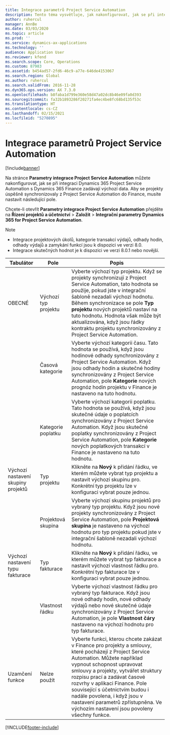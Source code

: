 ```yaml
---
title: Integrace parametrů Project Service Automation
description: Tento téma vysvětluje, jak nakonfigurovat, jak se při integraci zadávají výchozí data Microsoft Dynamics 365 for Project Service Automation s Microsoft Dynamics 365 Finance.
author: ruhercul
manager: AnnBe
ms.date: 03/03/2020
ms.topic: article
ms.prod: ''
ms.service: dynamics-ax-applications
ms.technology: ''
audience: Application User
ms.reviewer: kfend
ms.search.scope: Core, Operations
ms.custom: 87983
ms.assetid: b454ad57-2fd6-46c9-a77e-646de4153067
ms.search.region: Global
ms.author: ruhercul
ms.search.validFrom: 2016-11-28
ms.dyn365.ops.version: AX 7.3.0
ms.openlocfilehash: b8faba1d799e360e58d47a02dc8b46e09fa0d393
ms.sourcegitcommit: fa32b1893286f20271fa4ec4be8fc68bd135f53c
ms.translationtype: HT
ms.contentlocale: cs-CZ
ms.lasthandoff: 02/15/2021
ms.locfileid: "5270895"
---
```

# <a name="project-service-automation-integration-parameters"></a>Integrace parametrů Project Service Automation

[!include[banner](../includes/banner.md)]

Na stránce **Parametry integrace Project Service Automation** můžete nakonfigurovat, jak se při integraci Dynamics 365 Project Service Automation s Dynamics 365 Finance zadávají výchozí data. Aby se projekty úspěšně synchronizovaly z Project Service Automation do Finance, musíte nastavit následující pole.

Chcete-li otevřít **Parametry integrace Project Service Automation** přejděte na **Řízení projektů a účetnictví** \> **Založit** \> **Integrační parametry Dynamics 365 for Project Service Automation**. 

> [!NOTE]
> - Integrace projektových úkolů, kategorie transakcí výdajů, odhady hodin, odhady výdajů a zamykání funkcí jsou k dispozici ve verzi 8.0.
> - Integrace skutečných hodnot je k dispozici ve verzi 8.0.1 nebo novější.


| Tabulátor                    | Pole                | Popis |
|------------------------|----------------------|-------------|
| OBECNÉ                | Výchozí typ projektu | Vyberte výchozí typ projektu. Když se projekty synchronizují z Project Service Automation, tato hodnota se použije, pokud jste v integrační šabloně nezadali výchozí hodnotu. Během synchronizace se pole **Typ projektu** nových projektů nastaví na tuto hodnotu. Hodnota však může být aktualizována, když jsou řádky kontraktu projektu synchronizovány z Project Service Automation. |
|                        | Časová kategorie        | Vyberte výchozí kategorii času. Tato hodnota se používá, když jsou hodinové odhady synchronizovány z Project Service Automation. Když jsou odhady hodin a skutečné hodiny synchronizovány z Project Service Automation, pole **Kategorie** nových prognóz hodin projektu v Finance je nastaveno na tuto hodnotu. |
|                        | Kategorie poplatku         | Vyberte výchozí kategorii poplatku. Tato hodnota se používá, když jsou skutečné údaje o poplatcích synchronizovány z Project Service Automation. Když jsou skutečné poplatky synchronizovány z Project Service Automation, pole **Kategorie** nových poplatkových transakcí v Finance je nastaveno na tuto hodnotu. |
| Výchozí nastavení skupiny projektů | Typ projektu         | Klikněte na **Nový** k přidání řádku, ve kterém můžete vybrat typ projektu a nastavit výchozí skupinu pro. Konkrétní typ projektu lze v konfiguraci vybrat pouze jednou. |
|                        | Projektová skupina        | Vyberte výchozí skupinu projektů pro vybraný typ projektu. Když jsou nové projekty synchronizovány z Project Service Automation, pole **Projektová skupina** je nastaveno na výchozí hodnotu pro typ projektu pokud jste v integrační šabloně nezadali výchozí hodnotu. |
| Výchozí nastavení typu fakturace  | Typ fakturace         | Klikněte na **Nový** k přidání řádku, ve kterém můžete vybrat typ fakturace a nastavit výchozí vlastnost řádku pro. Konkrétní typ fakturace lze v konfiguraci vybrat pouze jednou. |
|                        | Vlastnost řádku        | Vyberte výchozí vlastnost řádku pro vybraný typ fakturace. Když jsou nové odhady hodin, nové odhady výdajů nebo nové skutečné údaje synchronizovány z Project Service Automation, je pole **Vlastnost čáry** nastaveno na výchozí hodnotu pro typ fakturace. |
| Uzamčení funkce  | Nelze použít       | Vyberte funkci, kterou chcete zakázat v Finance pro projekty a smlouvy, které pocházejí z Project Service Automation. Můžete například vypnout schopnost upravovat smlouvy a projekty, vytvářet struktury rozpisu prací a zadávat časové rozvrhy v aplikaci Finance. Pole související s účetnictvím budou i nadále povolena, i když jsou v nastavení parametrů zpřístupněna. Ve výchozím nastavení jsou povoleny všechny funkce. |


[!INCLUDE[footer-include](../includes/footer-banner.md)]